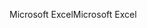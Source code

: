 <span data-ttu-id="5cd65-101">Microsoft Excel</span><span class="sxs-lookup"><span data-stu-id="5cd65-101">Microsoft Excel</span></span>